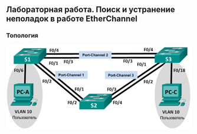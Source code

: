 ## Лабораторная работа. Поиск и устранение неполадок в работе EtherChannel

### Топология

![](topology.png)
